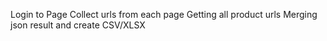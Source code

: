 Login to Page
Collect urls from each page
Getting all product urls
Merging json result and create CSV/XLSX
